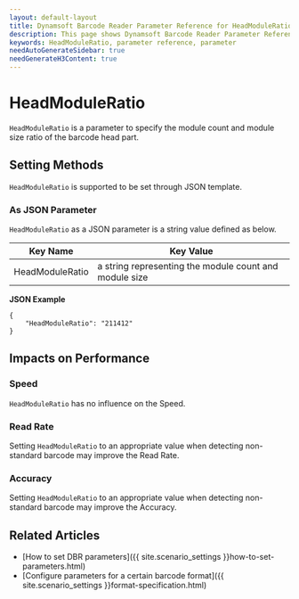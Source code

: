 ```yaml
---
layout: default-layout
title: Dynamsoft Barcode Reader Parameter Reference for HeadModuleRatio
description: This page shows Dynamsoft Barcode Reader Parameter Reference for HeadModuleRatio.
keywords: HeadModuleRatio, parameter reference, parameter
needAutoGenerateSidebar: true
needGenerateH3Content: true
---
```



# HeadModuleRatio 

`HeadModuleRatio` is a parameter to specify the module count and module size ratio of the barcode head part.
    
## Setting Methods
`HeadModuleRatio` is supported to be set through JSON template.

### As JSON Parameter
`HeadModuleRatio` as a JSON parameter is a string value defined as below.   

| Key Name | Key Value |
| -------- | --------- |
| HeadModuleRatio | a string representing the module count and module size |


**JSON Example**   
```
{
    "HeadModuleRatio": "211412"
}
```


## Impacts on Performance
### Speed
`HeadModuleRatio` has no influence on the Speed.

### Read Rate
Setting `HeadModuleRatio` to an appropriate value when detecting non-standard barcode may improve the Read Rate. 

### Accuracy
Setting `HeadModuleRatio` to an appropriate value when detecting non-standard barcode may improve the Accuracy.

## Related Articles
- [How to set DBR parameters]({{ site.scenario_settings }}how-to-set-parameters.html)
- [Configure parameters for a certain barcode format]({{ site.scenario_settings }}format-specification.html)